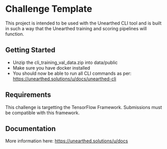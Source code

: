 # Challenge Template

This project is intended to be used with the Unearthed CLI tool and is built in such a way that the Unearthed training and scoring pipelines will function.

## Getting Started

* Unzip the cli_training_val_data.zip into data/public
* Make sure you have docker installed
* You should now be able to run all CLI commands as per: https://unearthed.solutions/u/docs/unearthed-cli

## Requirements

This challenge is targetting the TensorFlow Framework. Submissions must be compatible with this framework.

## Documentation

More information here: https://unearthed.solutions/u/docs
